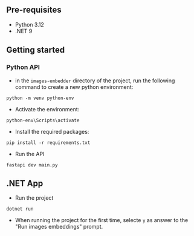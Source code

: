 ﻿## Pre-requisites
- Python 3.12
- .NET 9

## Getting started

### Python API
- in the `images-embedder` directory of the project, run the following command to create a new python environment:
```
python -m venv python-env
```

- Activate the environment:
```
python-env\Scripts\activate
```

- Install the required packages:
```
pip install -r requirements.txt
```

- Run the API
```
fastapi dev main.py
```

## .NET App
- Run the project
```
dotnet run
```
- When running the project for the first time, selecte `y` as answer to the "Run images embeddings" prompt.
